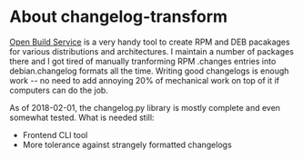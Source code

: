 # About changelog-transform

[Open Build Service](https://build.opensuse.org/) 
is a very handy tool to create RPM and DEB pacakages
for various distributions and architectures.
I maintain a number of packages there and I got tired of manually tranforming
RPM .changes entries into debian.changelog formats all the time. Writing
good changelogs is enough work -- no need to add annoying 20% of mechanical
work on top of it if computers can do the job.

As of 2018-02-01, the changelog.py library is mostly complete and even somewhat
tested. What is needed still:
* Frontend CLI tool
* More tolerance against strangely formatted changelogs
